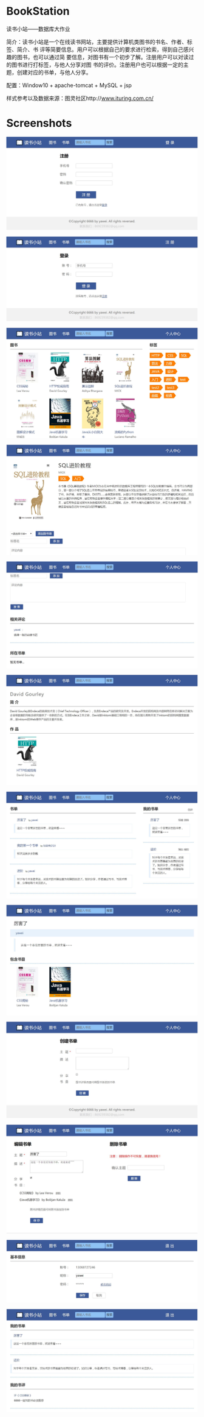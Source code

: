# BookStation
读书小站——数据库大作业

简介：读书小站是一个在线读书网站，主要提供计算机类图书的书名、作者、标签、简介、书
评等简要信息。用户可以根据自己的要求进行检索，得到自己感兴趣的图书，也可以通过简
要信息，对图书有一个初步了解。注册用户可以对读过的图书进行打标签，与他人分享对图
书的评价。注册用户也可以根据一定的主题，创建对应的书单，与他人分享。

配置：Window10 + apache-tomcat + MySQL + jsp

样式参考以及数据来源：图灵社区http://www.ituring.com.cn/


# Screenshots

![register.jpg](https://raw.githubusercontent.com/yoyawei/BookStation/master/Screenshots/register.JPG)

![login.jpg](https://raw.githubusercontent.com/yoyawei/BookStation/master/Screenshots/login.JPG)

![book.jpg](https://raw.githubusercontent.com/yoyawei/BookStation/master/Screenshots/book.JPG)

![bookdetail1.jpg](https://raw.githubusercontent.com/yoyawei/BookStation/master/Screenshots/bookdetail1.JPG)

![bookdetail2.jpg](https://raw.githubusercontent.com/yoyawei/BookStation/master/Screenshots/bookdetail2.JPG)

![authordetail.jpg](https://raw.githubusercontent.com/yoyawei/BookStation/master/Screenshots/authordetail.JPG)

![list.jpg](https://raw.githubusercontent.com/yoyawei/BookStation/master/Screenshots/list.JPG)

![listdetail.jpg](https://raw.githubusercontent.com/yoyawei/BookStation/master/Screenshots/listdetail.JPG)

![createlist.jpg](https://raw.githubusercontent.com/yoyawei/BookStation/master/Screenshots/createlist.JPG)

![editlist.jpg](https://raw.githubusercontent.com/yoyawei/BookStation/master/Screenshots/editlist.JPG)

![userinfo1.jpg](https://raw.githubusercontent.com/yoyawei/BookStation/master/Screenshots/userinfo1.JPG)

![userinfo2.jpg](https://raw.githubusercontent.com/yoyawei/BookStation/master/Screenshots/userinfo2.JPG)
